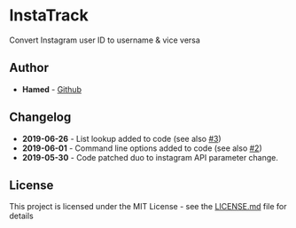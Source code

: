 # InstaTrack
Convert Instagram user ID to username &amp; vice versa
## Author
* **Hamed** - [Github](https://github.com/Snbig)

## Changelog

- **2019-06-26** - List lookup added to code (see also [#3](/../../issues/3))
- **2019-06-01** - Command line options added to code (see also [#2](/../../issues/2))
- **2019-05-30** - Code patched duo to instagram API parameter change.

## License

This project is licensed under the MIT License - see the [LICENSE.md](LICENSE) file for details
